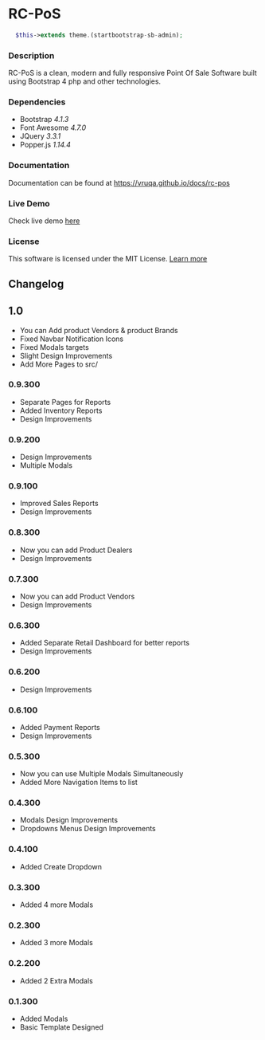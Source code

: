 # RC-PoS
```php
  $this->extends theme.(startbootstrap-sb-admin);
```

### Description

RC-PoS is a clean, modern and fully responsive Point Of Sale Software built using Bootstrap 4 php and other technologies.


### Dependencies
* Bootstrap *4.1.3*
* Font Awesome *4.7.0*
* JQuery *3.3.1*
* Popper.js *1.14.4*

### Documentation
Documentation can be found at https://vruqa.github.io/docs/rc-pos

### Live Demo
Check live demo [here](https://vruqa.github.io/rc-pos)


### License
This software is licensed under the MIT License. [Learn more](https://github.com/vruqa/rc-pos/blob/master/LICENSE)


## Changelog

## 1.0
* You can Add product Vendors & product Brands
* Fixed Navbar Notification Icons
* Fixed Modals targets
* Slight Design Improvements
* Add More Pages to src/

### 0.9.300
* Separate Pages for Reports
* Added Inventory Reports
* Design Improvements

### 0.9.200
* Design Improvements
* Multiple Modals

### 0.9.100
* Improved Sales Reports
* Design Improvements

### 0.8.300
* Now you can add Product Dealers
* Design Improvements

### 0.7.300
* Now you can add Product Vendors
* Design Improvements

### 0.6.300
* Added Separate Retail Dashboard for better reports
* Design Improvements

### 0.6.200
* Design Improvements

### 0.6.100
* Added Payment Reports
* Design Improvements

### 0.5.300
* Now you can use Multiple Modals Simultaneously
* Added More Navigation Items to list

### 0.4.300
* Modals Design Improvements
* Dropdowns Menus Design Improvements


### 0.4.100
* Added Create Dropdown

### 0.3.300
* Added 4 more Modals

### 0.2.300
* Added 3 more Modals

### 0.2.200
* Added 2 Extra Modals

### 0.1.300
* Added Modals
* Basic Template Designed
